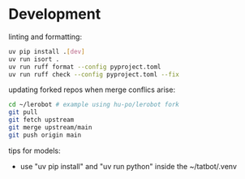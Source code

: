 # Development

linting and formatting:

```bash
uv pip install .[dev]
uv run isort .
uv run ruff format --config pyproject.toml
uv run ruff check --config pyproject.toml --fix
```

updating forked repos when merge conflics arise:

```bash
cd ~/lerobot # example using hu-po/lerobot fork
git pull
git fetch upstream
git merge upstream/main
git push origin main
```

tips for models:
- use "uv pip install" and "uv run python" inside the ~/tatbot/.venv
